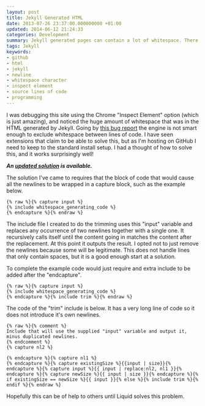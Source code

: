 ```yaml
---
layout: post
title: Jekyll Generated HTML
date: 2013-07-26 23:37:00.000000000 +01:00
updated: 2014-06-12 21:24:33
categories: Development
summary: Jekyll generated pages can contain a lot of whitespace. There IS a solution without using plugins!
tags: Jekyll
keywords:
- github
- html
- jekyll
- newline
- whitespace character
- inspect element
- source lines of code
- programming
---
```


I was debugging this site using the Chrome "Inspect Element" option (which is just amazing), and noticed the huge amount of whitespace that was in the HTML generated by Jekyll. Going by [this bug report][bug_report] the engine is not smart enough to exclude whitespace between lines of code. I have seen extensions that claim to be able to solve this, but as I'm hosting on GitHub I need to keep to the standard install setup. I had a thought of how to solve this, and it works surprisingly well!

***An [updated solution][updated_solution] is available.***

<!--more-->

The solution I've came to requires that the block of code that would cause all the newlines to be wrapped in a capture block, such as the example below.

```
{% raw %}{% capture input %}
{% include whitespace_generating_code %}
{% endcapture %}{% endraw %}
```

The include file I created to do the trimming uses this "input" variable and replaces any occurrence of two newlines together with a single one. It recursively calls itself until the content going in matches the content after the replacement. At this point it outputs the result. I opted not to just remove the newlines because some will be legitimate. This does not handle lines that only contain spaces, but it is a good enough start at a solution. 

To complete the example code would just require and extra include to be added after the "endcapture".

```
{% raw %}{% capture input %}
{% include whitespace_generating_code %}
{% endcapture %}{% include trim %}{% endraw %}
```

The code of the "trim" include is below. It has a very long line of code so it does not introduce it's own newlines.

    {% raw %}{% comment %}
    Include that will use the supplied "input" variable and output it, minus duplicated newlines.
    {% endcomment %}
    {% capture nl2 %}
    
    {% endcapture %}{% capture nl1 %}
    {% endcapture %}{% capture existingSize %}{{input | size}}{% endcapture %}{% capture input %}{{ input | replace:nl2, nl1 }}{% endcapture %}{% capture newSize %}{{ input | size }}{% endcapture %}{% if existingSize == newSize %}{{ input }}{% else %}{% include trim %}{% endif %}{% endraw %}

Hopefully this can be of help to others until Liquid solves this problem.


[updated_solution]: /2014/06/12/jekyll-compress-a-pure-liquid-way-to-compress-html/ "jekyll-compress - A pure Liquid way to compress HTML | Dev With Imagination "
[bug_report]: https://github.com/Shopify/liquid/issues/162 "Liquid issue 162"